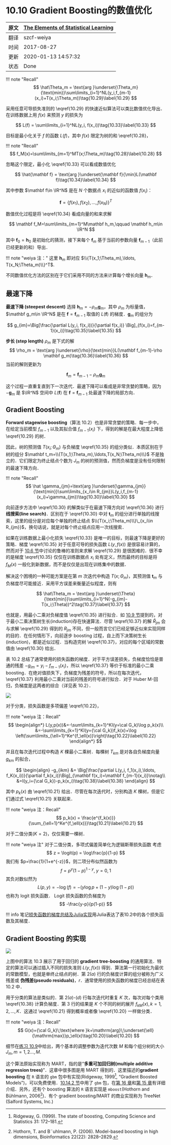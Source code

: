 # 10.10 Gradient Boosting的数值优化

| 原文   | [The Elements of Statistical Learning](https://web.stanford.edu/~hastie/ElemStatLearn/printings/ESLII_print12.pdf) |
| ---- | ---------------------------------------- |
| 翻译   | szcf-weiya                               |
| 时间   | 2017-08-27                               |
| 更新   | 2020-01-13 14:57:32                               |
| 状态 | Done|


!!! note "Recall"
    $$
    \hat\Theta_m = \text{arg }\underset{\Theta_m}{\text{min}}\sum\limits_{i=1}^NL(y_i,f_{m-1}(x_i)+T(x_i;\Theta_m))\tag{10.29}\label{10.29}
    $$

采用任意可导损失准则的 \eqref{10.29} 的快速近似算法可以类比数值优化导出．在训练数据上用 $f(x)$ 来预测 $y$ 的损失为

$$
L(f) = \sum\limits_{i=1}^NL(y_i, f(x_i))\tag{10.33}\label{10.33}
$$

目标是最小化关于 $f$ 的函数 $L(f)$，其中 $f(x)$ 限定为树的和 \eqref{10.28}，

!!! note "Recall"
    $$
    f_M(x)=\sum\limits_{m=1}^MT(x;\Theta_m)\tag{10.28}\label{10.28}
    $$

忽略这个限定，最小化 \eqref{10.33} 可以看成数值优化

$$
\hat{\mathbf f} = \text{arg }\underset{\mathbf f}{\min}L(\mathbf f)\tag{10.34}\label{10.34}
$$

其中参数 $\mathbf f\in \IR^N$ 是在 $N$ 个数据点 $x_i$ 的近似的函数值 $f(x_i)$：

$$
\mathbf f=\{f(x_1),f(x_2),\ldots,f(x_N)\}^T
$$

数值优化过程是将 \eqref{10.34} 看成向量的和来求解

$$
\mathbf f_M=\sum\limits_{m=1}^M\mathbf h_m,\qquad \mathbf h_m\in \IR^N
$$

其中 $\mathbf f_0=\mathbf h_0$ 是初始化的猜测，接下来每个 $\mathbf f_m$ 基于当前的参数向量 $\mathbf f_{m-1}$（此前已经更新的和）导出．

!!! note "weiya 注："
    这里 $\mathbf h_m$ 即对应 $\\{T(x_1;\Theta_m),\ldots, T(x_N;\Theta_m)\\}^T$.

不同数值优化方法的区别在于它们采用不同的方法来计算每个增长向量 $\mathbf h_m$．

## 最速下降

**最速下降 (steepest descent)** 选择 $\mathbf h_m=-\rho_m \mathbf g_m$，其中 $\rho_m$ 为标量值，$\mathbf g_m\in \IR^N$ 是在 $\mathbf f=\mathbf f_{m-1}$ 取值的 $L(\mathbf f)$ 的梯度．$\mathbf g_m$ 的组分为

$$
g_{im}=\Big[\frac{\partial L(y_i, f(x_i))}{\partial f(x_i)} \Big]_{f(x_i)=f_{m-1}(x_i)}\tag{10.35}\label{10.35}
$$

**步长 (step length)** $\rho_m$ 是下式的解
$$
\rho_m = \text{arg }\underset{\rho}{\text{min}}L(\mathbf f_{m-1}-\rho \mathbf g_m)\tag{10.36}\label{10.36}
$$
当前的解则更新为

$$
\mathbf f_m = \mathbf f_{m-1}-\rho_m\mathbf g_m
$$

这个过程一直重复直到下一次迭代．最速下降可以看成是非常贪婪的策略，因为 $-\mathbf g_m$ 是 $\IR^N$ 空间中 $L(\mathbf f)$ 在 $\mathbf f= \mathbf f_{m-1}$ 处最速下降的局部方向．

## Gradient Boosting

**Forward stagewise boosting**（算法 10.2）也是非常贪婪的策略．每一步中，在给定当前模型 $f_{m-1}$ 以及其拟合值 $f_{m-1}(x_i)$ 下，得到的解是在最大程度上降低 \eqref{10.29} 的树．

因此，树的预测值 $T(x_i;\Theta_m)$ 与负梯度 \eqref{10.35} 的组分类似．本质区别在于树的组分 $\mathbf t_m=\\{T(x_1;\Theta_m),\ldots,T(x_N;\Theta_m)\\}$ 不是独立的．它们限定为终止结点个数为 $J_m$ 的树的预测值，然而负梯度是没有任何限制的最速下降方向．

!!! note "Recall"
    $$
    \hat \gamma_{jm}=\text{arg }\underset{\gamma_{jm}}{\text{min}}\sum\limits_{x_i\in R_{jm}}L(y_i,f_{m-1}(x_i)+\gamma_{jm})\tag{10.30}\label{10.30}
    $$

向前逐步方法中 \eqref{10.30} 的解类似于在最速下降方向对 \eqref{10.36} 进行 **线搜索(line search)**．区别在于 \eqref{10.30} 中对  $\mathbf t_m$ 的组分进行单独的线搜索，这里的组分是对应每个单独的终止结点 $\\{T(x_i;\Theta_m)\\}\_{x_i\in R_{jm}}$，换句话说，就是对每个终止结点应用一次线搜索．

如果在训练数据上最小化损失 \eqref{10.33} 是唯一的目标，则最速下降是更好的策略．梯度 \eqref{10.35} 对于任意可导的损失函数 $L(y,f(x))$ 是很容易计算的，然而对于 [10.6 节](10.6-Loss-Functions-and-Robustness/index.html)中讨论的鲁棒的准则来求解 \eqref{10.29} 是很困难的．很不幸的是梯度 \eqref{10.35} 仅仅在训练数据点 $x_i$ 处有定义，然而最终的目标是将 $f_M(x)$ 一般化到新数据，而不是仅仅是出现在训练集中的数据．

解决这个困境的一种可能方案是在第 $m$ 次迭代中构造 $T(x;\Theta_m)$，其预测值 $\mathbf t_m$ 与负梯度尽可能接近．采用平方误差来衡量近似程度，则有

$$
\hat\Theta_m = \text{arg }\underset{\Theta}{\text{min}}\sum\limits_{i=1}^N(-g_{im}-T(x_i;\Theta))^2\tag{10.37}\label{10.37}
$$

也就是，用最小二乘对负梯度值 \eqref{10.35} 进行拟合．如 [10.9 节](10.9-Boosting-Trees/index.html)提到的，对于最小二乘决策树生长(induction)存在快速算法．尽管 \eqref{10.37} 的解 $\hat R_{jm}$ 会与求解 \eqref{10.29} 得到的 $R_{jm}$ 不同，但一般而言它们已经足够近似来实现同样的目的．在任何情形下，向前逐步 boosting 过程，自上而下决策树生长(induction)，都是近似过程．当构造完树 \eqref{10.37}，对应的每个区域的常数值由 \eqref{10.30} 给出．

表 10.2 总结了通常使用的损失函数的梯度．对于平方误差损失，负梯度恰恰是普通的残差 $-g_{im}=y_i-f_{m-1}(x_i)$，所以 \eqref{10.37} 等价于标准的最小二乘 boosting．在绝对值损失下，负梯度为残差的符号，所以在每次迭代，\eqref{10.37} 利用最小二乘对当前的残差的符号进行拟合．对于 Huber M-回归，负梯度是这两者的综合（详见表 10.2）．

![](../img/10/tab10.2.png)

对于分类，损失函数是多项偏差 \eqref{10.22}，

!!! note "weiya 注：Recall"
    $$
    \begin{align*}
    L(y,p(x))&=-\sum\limits_{k=1}^KI(y=\cal G_k)\log p_k(x)\\
    &=-\sum\limits_{k=1}^KI(y={\cal G_k})f_k(x)+\log \left(\sum\limits_{\ell=1}^Ke^{f_\ell(x)}\right)\tag{10.22}\label{10.22}
    \end{align*}
    $$

并且在每次迭代过程中构造 $K$ 棵最小二乘树．每棵树 $T_{km}$ 是对各自负梯度向量 $g_{km}$ 的拟合，

$$
\begin{align}
-g_{ikm} &= \Big[\frac{\partial L(y_i, f_1(x_i),\ldots, f_K(x_i))}{\partial f_k(x_i)}\Big]_{\mathbf f(x_i)=\mathbf f_{m-1}(x_i)}\notag\\
&=I(y_i={\cal G_k})-p_k(x_i)\tag{10.38}\label{10.38}
\end{align}
$$

其中 $p_k(x)$ 由 \eqref{10.21} 给出．尽管在每次迭代时，分别构造 $K$ 棵树，但是它们通过式 \eqref{10.21} 关联起来．

!!! note "weiya 注：Recall"
    $$
    p_k(x) = \frac{e^{f_k(x)}}{\sum_{\ell=1}^Ke^{f_\ell(x)}}\tag{10.21}\label{10.21}
    $$

对于二值分类($K=2$)，仅仅需要一棵树．

!!! note "weiya 注"
    对于二值分类，多项式偏差简单化为逻辑斯蒂损失函数
    考虑
    $$
    z = \logit(p) = \log\frac{p}{1-p}
    $$
    我们有 $p=\frac{1}{1+e^{-z}}$，则二项分布似然函数为
    $$
    f=p^y(1-p)^{1-y},\; y=0,1
    $$
    其负对数似然为
    $$
    L(p, y) = -\log(f)=-(y\log p+(1-y)\log (1-p))
    $$
    也称为 logit 损失函数．
    Logit 损失函数的负梯度为
    $$
    -\frac{y-p}{p(1-p)}
    $$

<!--
将上述几种损失函数及其梯度用如下的Julia程序表达出来．

<script src="https://gist.github.com/szcf-weiya/cc6eaee677a027af5451f9fd17930543.js"></script>
-->

!!! info
    笔记[损失函数的梯度总结及Julia实现](../notes/boosting/summary-loss-function/index.html)用Julia表达了表10.2中的各个损失函数及其梯度．

## Gradient Boosting 的实现

![](../img/10/alg10.3.png)

上图中的算法 10.3 展示了用于回归的 **gradient tree-boosting** 的通用算法．特定的算法可以通过插入不同的损失准则 $L(y, f(x))$ 得到．算法第一行初始化为最优的常数模型，也就是单终止结点的树．第 $2(a)$ 行的负梯度计算的组分被称为广义残差或 **伪残差(pseudo residuals)**，$r$．通常使用的损失函数的梯度已经总结在表 10.2 中．

用于分类的算法是类似的．第 $2(a)$-$(d)$ 行每次迭代时重复 $K$ 次，每次对每个类用 \eqref{10.38} 计算负梯度．第 3 行的结果是 $K$ 个不同的树的展开 $f_{kM}(x), k=1,2,\ldots, K$．这通过 \eqref{10.21} 得到概率或者像 \eqref{10.20} 一样做分类．

!!! note "weiya 注：Recall"
    $$
    G(x)={\cal G_k}\;\text{where }k=\mathrm{arg}\;\underset{\ell}{\mathrm{max}}p_\ell(x)\tag{10.20}\label{10.20}
    $$

细节在[练习 10.9](https://github.com/szcf-weiya/ESL-CN/issues/76)中给出，两个基本的调整参数为迭代次数 $M$ 和每个组分树的大小 $J_m,m=1,2\ldots,M$.

这个算法原始实现称为 MART，指的是“**多重可加回归树(multiple additive regression trees)**”．这章中很多图是用 MART 得到的．这里描述的**gradient boosting** 在 `R` 语言的 `gbm` 包中有实现(Ridgeway, 1999[^1], “Gradient Boosted Models”)，可以免费使用．[10.14.2 节](10.14-Illustrations/index.html)中用了 `gbm` 包，在[第 16 章](16.1-Introduction/index.html)和[第 15 章](15.1-Introduction/index.html)有详细介绍．另外，还有个 boosting 算法的 `R` 语言实现是 `mboost`(Hothorn and Bühlmann, 2006[^2])．有个 gradient boosting/MART 的商业实现称为 TreeNet (Salford Systems, Inc.)

[^1]: Ridgeway, G. (1999). The state of boosting, Computing Science and Statistics 31: 172–181.
[^2]: Hothorn, T. and B¨uhlmann, P. (2006). Model-based boosting in high dimensions, Bioinformatics 22(22): 2828–2829.